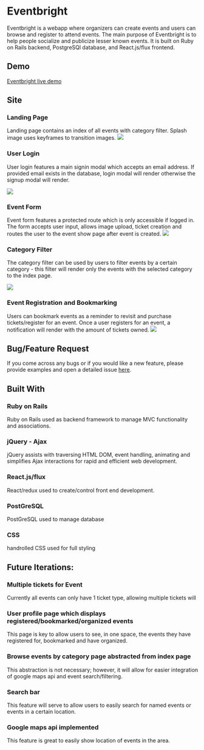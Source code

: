 # Eventbright

Eventbright is a webapp where organizers can create events and users can browse and register to attend events. The main purpose of Eventbright is to help people socialize and publicize lesser known events. It is built on Ruby on Rails backend, PostgreSQl database, and React.js/flux frontend.

## Demo

[Eventbright live demo](https://eventbrightapp.herokuapp.com/?#/)

## Site

### Landing Page
Landing page contains an index of all events with category filter. Splash image uses keyframes to transition images.
![](https://media.giphy.com/media/l2RnqHpzAdYOYbXTq/giphy.gif)
### User Login
User login features a main signin modal which accepts an email address. If provided email exists in the database, login modal will render otherwise the signup modal will render.

![](https://media.giphy.com/media/26u8yCRFQ1Tczvtzq/giphy.gif)
### Event Form
Event form features a protected route which is only accessible if logged in. The form accepts user input, allows image upload, ticket creation and routes the user to the event show page after event is created.
![](https://media.giphy.com/media/xUOxf8BZVCRNS6Wk0w/giphy.gif)
### Category Filter
The category filter can be used by users to filter events by a certain category - this filter will render only the events with the selected category to the index page.

![](https://media.giphy.com/media/xUOxfcriYLdNIaoQNO/giphy.gif)
### Event Registration and Bookmarking
Users can bookmark events as a reminder to revisit and purchase tickets/register for an event. Once a user registers for an event, a notification will render with the amount of tickets owned.
![](https://media.giphy.com/media/xUOxfnecsDCpkovoGI/giphy.gif)

## Bug/Feature Request
If you come across any bugs or if you would like a new feature, please provide examples and open a detailed issue [here](https://github.com/MikeSalisbury/eventbright/issues/new).

## Built With

### Ruby on Rails
Ruby on Rails used as backend framework to manage MVC functionality and associations.
### jQuery - Ajax
jQuery assists with traversing HTML DOM, event handling, animating and simplifies Ajax interactions for rapid and efficient web development.
### React.js/flux
React/redux used to create/control front end development.
### PostGreSQL
PostGreSQL used to manage database
### CSS
handrolled CSS used for full styling

## Future Iterations:

### Multiple tickets for Event
Currently all events can only have 1 ticket type, allowing multiple tickets will 
### User profile page which displays registered/bookmarked/organized events
This page is key to allow users to see, in one space, the events they have registered for, bookmarked and have organized.
### Browse events by category page abstracted from index page
This abstraction is not necessary; however, it will allow for easier integration of google maps api and event search/filtering.
### Search bar
This feature will serve to allow users to easily search for named events or events in a certain location.
### Google maps api implemented
This feature is great to easily show location of events in the area.
